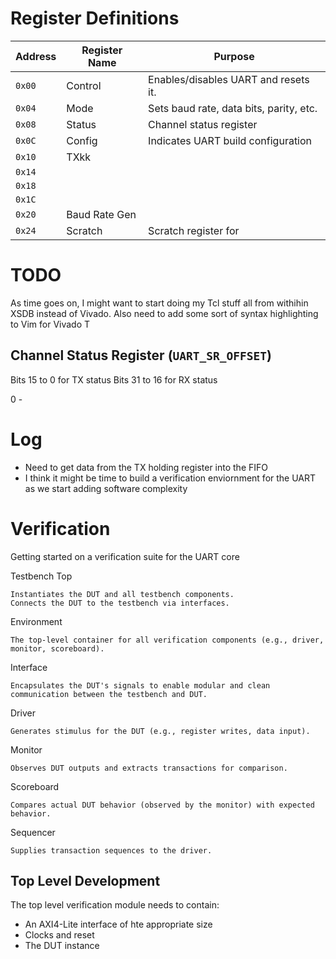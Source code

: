 # Register Definitions

| Address | Register Name       | Purpose                                                   |
|---------|----------------------|-----------------------------------------------------------|
| `0x00`  | Control              | Enables/disables UART and resets it.                      |
| `0x04`  | Mode                 | Sets baud rate, data bits, parity, etc.                   |
| `0x08`  | Status               | Channel status register 
| `0x0C`  | Config               | Indicates UART build configuration |
| `0x10`  | TXkk
| `0x14`  |
| `0x18`  |
| `0x1C`  |
| `0x20`  | Baud Rate Gen
| `0x24`  | Scratch              | Scratch register for 


# TODO
As time goes on, I might want to start doing my Tcl stuff all from withihin XSDB
instead of Vivado.
Also need to add some sort of syntax highlighting to Vim for Vivado T

## Channel Status Register (`UART_SR_OFFSET`)
Bits 15 to 0 for TX status
Bits 31 to 16 for RX status

0 - 

# Log
- Need to get data from the TX holding register into the FIFO
- I think it might be time to build a verification enviornment for the UART as
  we start adding software complexity

# Verification
Getting started on a verification suite for the UART core

Testbench Top

    Instantiates the DUT and all testbench components.
    Connects the DUT to the testbench via interfaces.

Environment

    The top-level container for all verification components (e.g., driver, monitor, scoreboard).

Interface

    Encapsulates the DUT's signals to enable modular and clean communication between the testbench and DUT.

Driver

    Generates stimulus for the DUT (e.g., register writes, data input).

Monitor

    Observes DUT outputs and extracts transactions for comparison.

Scoreboard

    Compares actual DUT behavior (observed by the monitor) with expected behavior.

Sequencer

    Supplies transaction sequences to the driver.


## Top Level Development
The top level verification module needs to contain:
- An AXI4-Lite interface of hte appropriate size
- Clocks and reset
- The DUT instance


